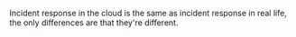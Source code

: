 
Incident response in the cloud is the same as incident response in real life, the only
differences are that they're different.
